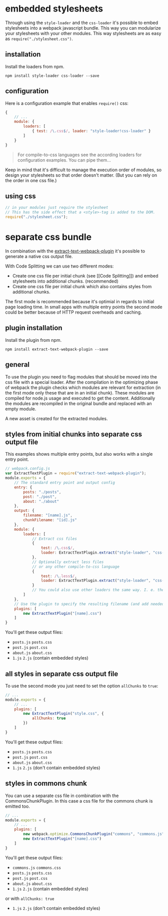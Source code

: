 # embedded stylesheets

Through using the `style-loader` and the `css-loader` it's possible to embed stylesheets into a webpack javascript bundle. This way you can modularize your stylesheets with your other modules. This way stylesheets are as easy as `require("./stylesheet.css")`.

## installation

Install the loaders from npm.

``` text
npm install style-loader css-loader --save
```

## configuration

Here is a configuration example that enables `require()` css:

``` javascript
{
	// ...
	module: {
		loaders: [
			{ test: /\.css$/, loader: "style-loader!css-loader" }
		]
	}
}
```

> For compile-to-css languages see the according loaders for configuration examples. You can pipe them...

Keep in mind that it's difficult to manage the execution order of modules, so design your stylesheets so that order doesn't matter. (But you can rely on the order in one css file.)

## using css

``` javascript
// in your modules just require the stylesheet
// This has the side effect that a <style>-tag is added to the DOM.
require("./stylesheet.css");
```

# separate css bundle

In combination with the [extract-text-webpack-plugin](https://github.com/webpack/extract-text-webpack-plugin) it's possible to generate a native css output file.

With Code Splitting we can use two different modes:

* Create one css file per initial chunk (see [[Code Splitting]]) and embed stylesheets into additional chunks. (recommended)
* Create one css file per initial chunk which also contains styles from additional chunks.

The first mode is recommended because it's optimial in regards to initial page loading time. In small apps with multiple entry points the second mode could be better because of HTTP request overheads and caching.

## plugin installation

Install the plugin from npm.

``` text
npm install extract-text-webpack-plugin --save
```

## general

To use the plugin you need to flag modules that should be moved into the css file with a special loader. After the compilation in the optimizing phase of webpack the plugin checks which modules are relevant for extraction (in the first mode only these that are in an initial chunk). These modules are compiled for node.js usage and executed to get the content. Additionally the modules are recompiled in the original bundle and replaced with an empty module.

A new asset is created for the extracted modules.

## styles from initial chunks into separate css output file

This examples shows multiple entry points, but also works with a single entry point.

``` javascript
// webpack.config.js
var ExtractTextPlugin = require("extract-text-webpack-plugin");
module.exports = {
	// The standard entry point and output config
	entry: {
		posts: "./posts",
		post: "./post",
		about: "./about"
	},
	output: {
		filename: "[name].js",
		chunkFilename: "[id].js"
	},
	module: {
		loaders: [
			// Extract css files
			{
				test: /\.css$/,
				loader: ExtractTextPlugin.extract("style-loader", "css-loader")
			},
			// Optionally extract less files
			// or any other compile-to-css language
			{
				test: /\.less$/,
				loader: ExtractTextPlugin.extract("style-loader", "css-loader!less-loader")
			}
			// You could also use other loaders the same way. I. e. the autoprefixer-loader
		]
	},
	// Use the plugin to specify the resulting filename (and add needed behavior to the compiler)
	plugins: [
		new ExtractTextPlugin("[name].css")
	]
}
```

You'll get these output files:

* `posts.js` `posts.css`
* `post.js` `post.css`
* `about.js` `about.css`
* `1.js` `2.js` (contain embedded styles)

## all styles in separate css output file

To use the second mode you just need to set the option `allChunks` to `true`:

``` javascript
// ...
module.exports = {
	// ...
	plugins: [
		new ExtractTextPlugin("style.css", {
			allChunks: true
		})
	]
}
```

You'll get these output files:

* `posts.js` `posts.css`
* `post.js` `post.css`
* `about.js` `about.css`
* `1.js` `2.js` (don't contain embedded styles)

## styles in commons chunk

You can use a separate css file in combination with the CommonsChunkPlugin. In this case a css file for the commons chunk is emitted too.

``` javascript
// ...
module.exports = {
	// ...
	plugins: [
		new webpack.optimize.CommonsChunkPlugin("commons", "commons.js"),
		new ExtractTextPlugin("[name].css")
	]
}
```

You'll get these output files:

* `commons.js` `commons.css`
* `posts.js` `posts.css`
* `post.js` `post.css`
* `about.js` `about.css`
* `1.js` `2.js` (contain embedded styles)

or with `allChunks: true`

* `1.js` `2.js` (don't contain embedded styles)